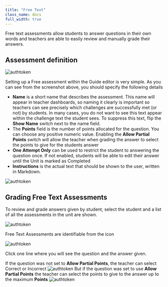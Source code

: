 ```yaml
---
title: "Free Text"
class_name: docs
full_width: true
---
```


Free text assessments allow students to answer questions in their own words and teachers are able to easily review and manually grade their answers.

## Assessment definition

<img alt="authtoken" src="/img/docs/guides/assessment_free.png" class="simple"/>

Setting up a Free assessment within the Guide editor is very simple. As you can see from the screenshot above, you should specify the following details

- **Name** is a short name that describes the assessment. This name will appear in teacher dashboards, so naming it clearly is important so teachers can see precisely which challenges are successfully met (or not) by students. In many cases, you do not want to see this text appear within the challenge text the student sees. To suppress this text, flip the **Show Name** switch next to the name field.
- The **Points** field is the number of points allocated for the question. You can choose any positive numeric value. Enabling the **Allow Partial Points** switch will allow the teacher when grading the answer to select the points to give for the students answer
- **One Attempt Only** can be used to restrict the student to answering the question once. If not enabled, students will be able to edit their answer until the Unit is marked as Completed
- **Instructions** is the actual text that should be shown to the user, written in Markdown.

<img alt="authtoken" src="/img/docs/guides/assessment_free.png" class="simple"/>

## Grading Free Text Assessments

To review and grade answers given by student, select the student and a list of all the assessments in the unit are shown.

<img alt="authtoken" src="/img/docs/guides/freetext-grading.png" class="simple"/>

Free Text Assessments are identifiable from the icon

<img alt="authtoken" src="/img/docs/guides/freetexticon.png" class="simple"/>

Click one line where you will see the question and the answer given.

If the question was not set to **Allow Partial Points**, the teacher can select Correct or Incorrect
<img alt="authtoken" src="/img/docs/guides/notpartial.png" class="simple"/>
But if the question was set to use **Allow Partial Points** the teacher can select the points to give to the answer up to the maximum **Points** 
<img alt="authtoken" src="/img/docs/guides/partial.png" class="simple"/>
